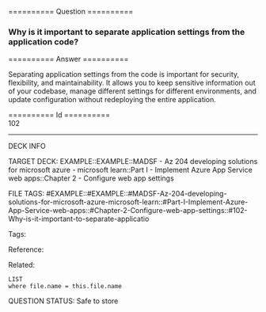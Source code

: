 ========== Question ==========  

### Why is it important to separate application settings from the application code?  

========== Answer ==========  

Separating application settings from the code is important for security,
flexibility, and maintainability. It allows you to keep sensitive information
out of your codebase, manage different settings for different environments, and
update configuration without redeploying the entire application.

========== Id ==========  
102

---

DECK INFO

TARGET DECK: EXAMPLE::EXAMPLE::MADSF - Az 204 developing solutions for microsoft azure - microsoft learn::Part I - Implement Azure App Service web apps::Chapter 2 - Configure web app settings

FILE TAGS: #EXAMPLE::#EXAMPLE::#MADSF-Az-204-developing-solutions-for-microsoft-azure-microsoft-learn::#Part-I-Implement-Azure-App-Service-web-apps::#Chapter-2-Configure-web-app-settings::#102-Why-is-it-important-to-separate-applicatio

Tags:

Reference:

Related:

```dataview
LIST
where file.name = this.file.name
```
QUESTION STATUS: Safe to store
